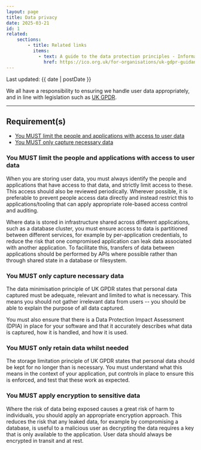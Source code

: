 ```yaml
---
layout: page
title: Data privacy
date: 2025-03-21
id: 1
related:
    sections:
        - title: Related links
          items:
            - text: A guide to the data protection principles - Information Commissioner's Office
              href: https://ico.org.uk/for-organisations/uk-gdpr-guidance-and-resources/data-protection-principles/a-guide-to-the-data-protection-principles/
---
```


<p class="govuk-body-s">
Last updated: {{ date | postDate }}
</p>

<p class="govuk-body-l">
We all have a responsibility to ensuring we handle user data appropriately, and in line with legislation such as <a href="https://www.legislation.gov.uk/eur/2016/679/contents">UK GPDR</a>.
</p>

<hr class="govuk-section-break--l govuk-section-break--visible">

## Requirement(s)
- [You MUST limit the people and applications with access to user data](#you-must-limit-the-people-and-applications-with-access-to-user-data)
- [You MUST only capture necessary data](#you-must-only-capture-necessary-data)

### You MUST limit the people and applications with access to user data

When you are storing user data, you must always identify the people and applications that have access to that data, and strictly limit access to these. This access should also be reviewed periodically. Wherever possible, it is preferable to prevent people access data directly and instead restrict this to applications/tooling that can apply appropriate role-based access control and auditing.

Where data is stored in infrastructure shared across different applications, such as a database cluster, you must ensure access to data is partitioned between different services, for example by per-application credentials, to reduce the risk that one compromised application can leak data associated with another application. To facilitate this, transfers of data between applications should be performed by APIs where possible rather than through shared state in a database or filesystem.

### You MUST only capture necessary data

The data minimisation principle of UK GPDR states that personal data captured must be adequate, relevant and limited to what is necessary. This means you should not gather irrelevant data from users -- you should be able to explain the purpose of all data captured.

You must also ensure that there is a Data Protection Impact Assessment (DPIA) in place for your software and that it accurately describes what data is captured, how it is handled, and how it is used.

### You MUST only retain data whilst needed

The storage limitation principle of UK GPDR states that personal data should be kept for no longer than is necessary. You must understand what this means in the context of your application, put controls in place to ensure this is enforced, and test that these work as expected.

### You MUST apply encryption to sensitive data

Where the risk of data being exposed causes a great risk of harm to individuals, you should apply an appropriate encryption approach. This reduces the risk that any leaked data, for example by compromising a database, is useful to a malicious user as decrypting the data requires a key that is only available to the application. User data should always be encrypted in transit and at rest.
